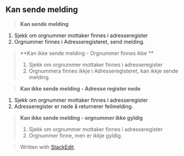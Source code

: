 

**Kan sende melding**
------------

> **Kan sende melding**
> 
 1. Sjekk om orgnummer mottaker finnes i adresseregister
 2. Orgnummer finnes i Adresseregisteret, send melding. 

> **Kan ikke sende melding - Orgnummer finnes ikke **
> 
>  1. Sjekk om orgnummer mottaker finnes i adresseregister
>  2. Orgnummera finnes ikkje i Adresseregisteret, kan ikkje sende melding.

> **Kan ikke sende melding - Adresse register nede**
> 
 1. Sjekk om orgnummer mottaker finnes i adresseregister
 2. Adresseregister er nede å returnerer feilmelding.

>  **Kan ikke sende melding - orgnummer ikke gyldig**
>  
> 1. Sjekk om orgnummer mottaker finnes i adresseregister
> 2. Orgnummer finne, men er ikkje gyldig. 

> Written with [StackEdit](https://stackedit.io/).